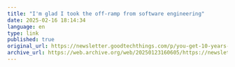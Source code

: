 ```yaml
--- 
title: "I'm glad I took the off-ramp from software engineering"
date: 2025-02-16 18:14:34
language: en
type: link
published: true
original_url: https://newsletter.goodtechthings.com/p/you-get-10-years-to-be-a-software
archive_url: https://web.archive.org/web/20250123160605/https://newsletter.goodtechthings.com/p/you-get-10-years-to-be-a-software
---
```

